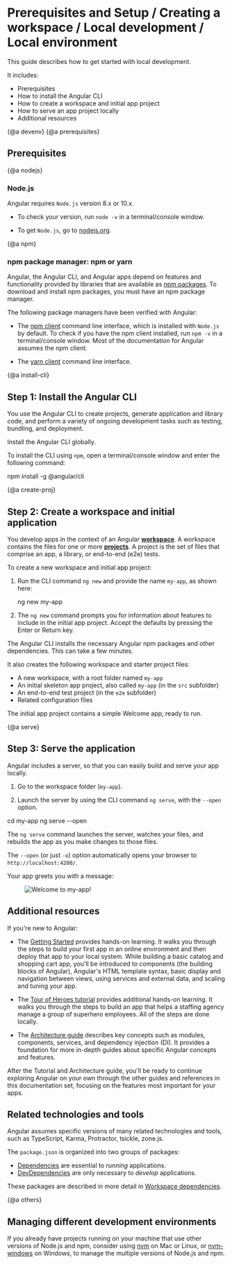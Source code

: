# Prerequisites and Setup / Creating a workspace / Local development / Local environment 

This guide describes how to get started with local development. 

It includes: 
* Prerequisites
* How to install the Angular CLI
* How to create a workspace and initial app project
* How to serve an app project locally
* Additional resources

{@a devenv}
{@a prerequisites}
## Prerequisites 


{@a nodejs}
### Node.js

Angular requires `Node.js` version 8.x or 10.x.

* To check your version, run `node -v` in a terminal/console window.

* To get `Node.js`, go to [nodejs.org](https://nodejs.org "Nodejs.org").

{@a npm}
### npm package manager: npm or yarn

Angular, the Angular CLI, and Angular apps depend on features and functionality provided by libraries that are available as [npm packages](https://docs.npmjs.com/getting-started/what-is-npm). To download and install npm packages, you must have an npm package manager. 

The following package managers have been verified with Angular: 

* The [npm client](https://docs.npmjs.com/cli/npm) command line interface, which is installed with `Node.js` by default. To check if you have the npm client installed, run `npm -v` in a terminal/console window. Most of the documentation for Angular assumes the npm client.

* The [yarn client](https://yarnpkg.com/) command line interface. 

{@a install-cli}

## Step 1: Install the Angular CLI

You use the Angular CLI 
to create projects, generate application and library code, and perform a variety of ongoing development tasks such as testing, bundling, and deployment.

Install the Angular CLI globally. 

To install the CLI using `npm`, open a terminal/console window and enter the following command:


<code-example language="sh" class="code-shell">
  npm install -g @angular/cli

</code-example>



{@a create-proj}

## Step 2: Create a workspace and initial application

You develop apps in the context of an Angular [**workspace**](guide/glossary#workspace). A workspace contains the files for one or more [**projects**](guide/glossary/#project). A project is the set of files that comprise an app, a library, or end-to-end (e2e) tests. 

To create a new workspace and initial app project: 

1. Run the CLI command `ng new` and provide the name `my-app`, as shown here: 

    <code-example language="sh" class="code-shell">
      ng new my-app

    </code-example>

2. The `ng new` command prompts you for information about features to include in the initial app project. Accept the defaults by pressing the Enter or Return key. 

The Angular CLI installs the necessary Angular npm packages and other dependencies. This can take a few minutes. 

It also creates the following workspace and starter project files: 

* A new workspace, with a root folder named `my-app`
* An initial skeleton app project, also called `my-app` (in the `src` subfolder)
* An end-to-end test project (in the `e2e` subfolder)
* Related configuration files

The initial app project contains a simple Welcome app, ready to run. 

{@a serve}

## Step 3: Serve the application

Angular includes a server, so that you can easily build and serve your app locally.

1. Go to the workspace folder (`my-app`).

1. Launch the server by using the CLI command `ng serve`, with the `--open` option.

<code-example language="sh" class="code-shell">
  cd my-app
  ng serve --open
</code-example>

The `ng serve` command launches the server, watches your files,
and rebuilds the app as you make changes to those files.

The `--open` (or just `-o`) option automatically opens your browser
to `http://localhost:4200/`.

Your app greets you with a message:


<figure>
  <img src='generated/images/guide/cli-quickstart/app-works.png' alt="Welcome to my-app!">
</figure>




## Additional resources

If you're new to Angular: 

* The [Getting Started](tutorial/) provides hands-on learning. It walks you through the steps to build your first app in an online environment and then deploy that app to your local system. While building a basic catalog and shopping cart app, you'll be introduced to components (the building blocks of Angular), Angular's HTML template syntax, basic display and navigation between views, using services and external data, and scaling and tuning your app. 

* The [Tour of Heroes tutorial](tutorial "Tour of Heroes tutorial") provides additional hands-on learning. It walks you through the steps to build an app that helps a staffing agency manage a group of superhero employees. All of the steps are done locally. 
 

* The [Architecture guide](guide/architecture "Architecture guide") describes key concepts such as modules, components, services, and dependency injection (DI). It provides a foundation for more in-depth guides about specific Angular concepts and features.  

After the Tutorial and Architecture guide, you'll be ready to continue exploring Angular on your own through the other guides and references in this documentation set, focusing on the features most important for your apps. 




## Related technologies and tools

Angular assumes specific versions of many related technologies and tools, such as TypeScript, Karma, Protractor, tsickle, zone.js.

The `package.json` is organized into two groups of packages:

* [Dependencies](guide/npm-packages#dependencies) are essential to *running* applications.
* [DevDependencies](guide/npm-packages#dev-dependencies) are only necessary to *develop* applications.

These packages are described in more detail in [Workspace dependencies](guide/npm-packages).



{@a others}
## Managing different development environments

If you already have projects running on your machine that use other versions of Node.js and npm, consider using [nvm](https://github.com/creationix/nvm) on Mac or Linux, or [nvm-windows](https://github.com/coreybutler/nvm-windows) on Windows, to manage the multiple versions of Node.js and npm. 

